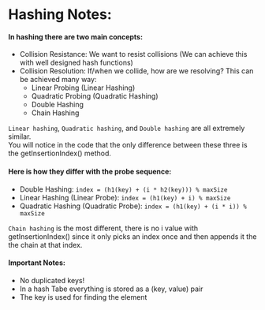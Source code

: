 # Hashing Notes:

#### In hashing there are two main concepts:
- Collision Resistance: We want to resist collisions (We can achieve this with well designed hash functions)
- Collision Resolution: If/when we collide, how are we resolving?  This can be achieved many way:
  - Linear Probing (Linear Hashing)
  - Quadratic Probing (Quadratic Hashing)
  - Double Hashing
  - Chain Hashing      


`Linear hashing`, `Quadratic hashing`, and `Double hashing` are all extremely similar.  
You will notice in the code that the only difference between these three is the getInsertionIndex() method.    
#### Here is how they differ with the probe sequence:
- Double Hashing: `index = (h1(key) + (i * h2(key))) % maxSize`
- Linear Hashing (Linear Probe): `index = (h1(key) + i) % maxSize`
- Quadratic Hashing (Quadratic Probe): `index = (h1(key) + (i * i)) % maxSize` 

`Chain hashing` is the most different, there is no i value with getInsertionIndex() since it only picks an index once and then appends it the the chain at that index.    

#### Important Notes:
- No duplicated keys!
- In a hash Tabe everything is stored as a (key, value) pair
- The key is used for finding the element
